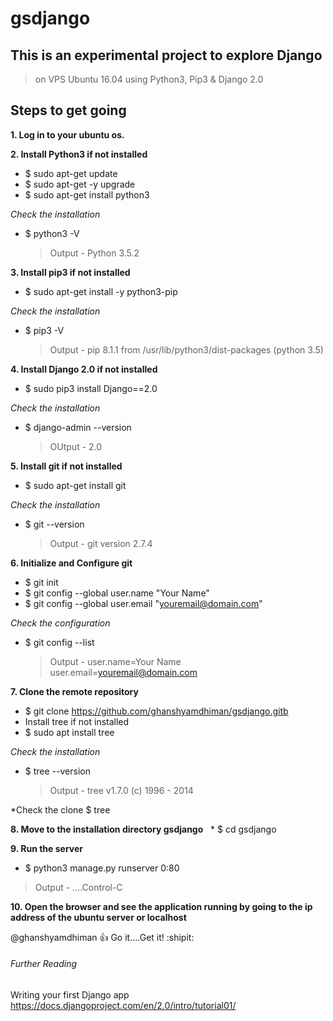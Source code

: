 # gsdjango

## This is an experimental project to explore Django
> on VPS Ubuntu 16.04 using Python3, Pip3 & Django 2.0

## Steps to get going

**1. Log in to your ubuntu os.**

**2. Install Python3 if not installed**
   * $ sudo apt-get update
   * $ sudo apt-get -y upgrade
   * $ sudo apt-get install python3
  
  *Check the installation*
  
  * $ python3 -V
      > Output  -  Python 3.5.2
     
**3. Install pip3 if not installed** 
  * $ sudo apt-get install -y python3-pip
  
  *Check the installation*
  
  * $ pip3 -V
    > Output  -  pip 8.1.1 from /usr/lib/python3/dist-packages (python 3.5)

**4. Install Django 2.0 if not installed**
   * $ sudo pip3 install Django==2.0
   
   *Check the installation*
   
   * $ django-admin --version
     > OUtput  - 2.0

**5. Install git if not installed**
   * $ sudo apt-get install git
   
   *Check the installation*
   
   * $ git --version
     > Output  - git version 2.7.4

**6. Initialize and Configure git**
   * $ git init
   * $ git config --global user.name "Your Name"
   * $ git config --global user.email "youremail@domain.com"
   
   *Check the configuration*
   
   * $ git config --list
     > Output  - user.name=Your Name
                 user.email=youremail@domain.com

**7. Clone the remote repository**
   * $ git clone https://github.com/ghanshyamdhiman/gsdjango.gitb
   * Install tree if not installed
   * $ sudo apt install tree
  
  *Check the installation*
  
   * $ tree --version
     > Output - tree v1.7.0 (c) 1996 - 2014
   
   *Check the clone
    $ tree

**8. Move to the installation directory gsdjango**
   * $ cd gsdjango
   
**9. Run the server**
   * $ python3 manage.py runserver 0:80
   > Output  - ....Control-C

**10. Open the browser and see the application running by going to the ip address of the ubuntu server or localhost**


@ghanshyamdhiman :+1: Go it....Get it! :shipit:
   
  ###### Further Reading
   Writing your first Django app 
   https://docs.djangoproject.com/en/2.0/intro/tutorial01/
     


